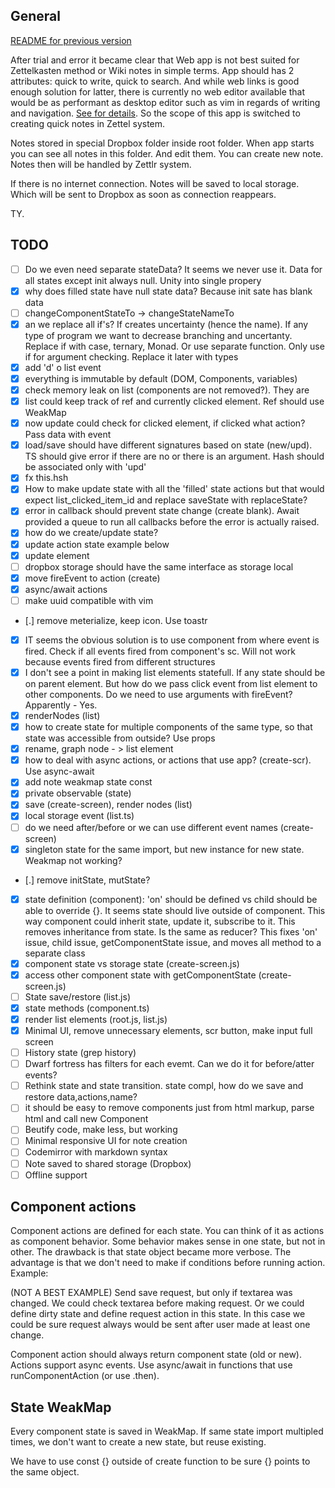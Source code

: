 ## General

[README for previous version](./README-v.0.1.md)

After trial and error it became clear that Web app is not best suited for Zettelkasten
method or Wiki notes in simple terms. App should has 2 attributes: quick to write, quick
to search. And while web links is good enough solution for latter, there is currently no web editor
available that would be as performant as desktop editor such as vim in regards of writing
and navigation. [See for details](https://github.com/B1aZer/ZettNote). So the scope of this app is switched to creating quick notes
in Zettel system.

Notes stored in special Dropbox folder inside root folder. When app starts you can see all
notes in this folder. And edit them. You can create new note. Notes then will be handled
by Zettlr system.

If there is no internet connection. Notes will be saved to local storage. Which will be
sent to Dropbox as soon as connection reappears.

TY.

## TODO

 - [ ] Do we even need separate stateData? It seems we never use it. Data for all states
 except init always null. Unity into single propery
 - [x] why does filled state have null state data? Because init sate has blank data
 - [ ] changeComponentStateTo -> changeStateNameTo
 - [x] an we replace all if's? If creates uncertainty (hence the name). If any type of
 program we want to decrease branching and uncertanty. Replace if with case, ternary,
 Monad. Or use separate function. Only use if for argument checking. Replace it later with
 types
 - [x] add 'd' o list event
 - [x] everything is immutable by default (DOM, Components, variables)
 - [x] check memory leak on list (components are not removed?). They are
 - [x] list could keep track of ref and currently clicked element. Ref should use WeakMap
 - [x] now update could check for clicked element, if clicked what action? Pass data with
 event
 - [x] load/save should have different signatures based on state (new/upd). TS should give
 error if there are no or there is an argument. Hash should be associated only with 'upd'
 - [x] fx this.hsh
 - [x] How to make update state with all the 'filled' state actions but that would expect
 list_clicked_item_id and replace saveState with replaceState?
 - [x] error in callback should prevent state change (create blank). Await provided a
 queue to run all callbacks before the error is actually raised.
 - [x] how do we create/update state?
 - [x] update action state example below
 - [x] update element
 - [ ] dropbox storage should have the same interface as storage local
 - [x] move fireEvent to action (create)
 - [x] async/await actions
 - [ ] make uuid compatible with vim
 - [.] remove meterialize, keep icon. Use toastr
 - [x] IT seems the obvious solution is to use component from where event is fired. Check
 if all events fired from component's sc. Will not work because events fired from
 different structures
 - [x] I don't see a point in making list elements statefull. If any state should be on
 parent element. But how do we pass click event from list element to other components. Do
 we need to use arguments with fireEvent? Apparently - Yes.
 - [x] renderNodes (list)
 - [x] how to create state for multiple components of the same type, so that state was
 accessible from outside? Use props
 - [x] rename, graph node - > list element
 - [x] how to deal with async actions, or actions that use app? (create-scr). Use
 async-await
 - [x] add note weakmap state const
 - [x] private observable (state)
 - [x] save (create-screen), render nodes (list)
 - [x] local storage event (list.ts)
 - [ ] do we need after/before or we can use different event names (create-screen)
 - [x] singleton state for the same import, but new instance for new state. Weakmap not
 working?
 - [.] remove initState, mutState?
 - [x] state definition (component): 'on' should be defined vs child should be able to
 override {}. It seems state should live outside of component. This way component could
 inherit state, update it, subscribe to it. This removes inheritance from state. Is the
 same as reducer? This fixes 'on' issue, child issue, getComponentState issue, and moves
 all method to a separate class
 - [x] component state vs storage state (create-screen.js)
 - [x] access other component state with getComponentState (create-screen.js)
 - [ ] State save/restore (list.js)
 - [x] state methods (component.ts)
 - [x] render list elements (root.js, list.js)
 - [x] Minimal UI, remove unnecessary elements, scr button, make input full screen
 - [ ] History state (grep history)
 - [ ] Dwarf fortress has filters for each evemt. Can we do it for before/atter events?
 - [ ] Rethink state and state transition. state compl, how do we save and restore data,actions,name?
 - [ ] it should be easy to remove components just from html markup, parse html and call
 new Component
 - [ ] Beutify code, make less, but working
 - [ ] Minimal responsive UI for note creation
 - [ ] Codemirror with markdown syntax
 - [ ] Note saved to shared storage (Dropbox)
 - [ ] Offline support

## Component actions

Component actions are defined for each state. You can think of it as actions as component
behavior. Some behavior makes sense in one state, but not in other. The drawback is that
state object became more verbose. The advantage is that we don't need to make if
conditions before running action. Example:

(NOT A BEST EXAMPLE)
Send save request, but only if textarea was changed. We could check textarea before
making request. Or we could define dirty state and define request action in this state. In
this case we could be sure request always would be sent after user made at least one change.

Component action should always return component state (old or new). Actions support async
events. Use async/await in functions that use runComponentAction (or use .then).

## State WeakMap

Every component state is saved in WeakMap. If same state import multipled times, we don't
want to create a new state, but reuse existing.

We have to use const {} outside of create function to be sure {} points to the same
object.
